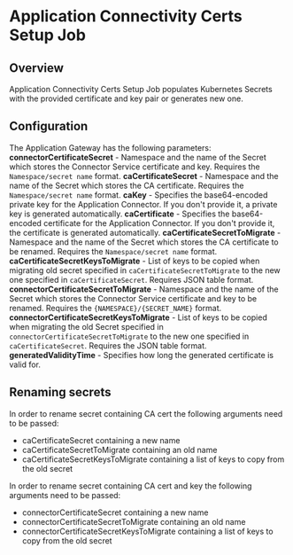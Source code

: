 # Application Connectivity Certs Setup Job

## Overview

Application Connectivity Certs Setup Job populates Kubernetes Secrets with the provided certificate and key pair or generates new one.


## Configuration

The Application Gateway has the following parameters:
**connectorCertificateSecret** - Namespace and the name of the Secret which stores the Connector Service certificate and key. Requires the `Namespace/secret name` format.
**caCertificateSecret** - Namespace and the name of the Secret which stores the CA certificate. Requires the `Namespace/secret name` format.
**caKey** - Specifies the base64-encoded private key for the Application Connector. If you don't provide it, a private key is generated automatically.
**caCertificate** - Specifies the base64-encoded certificate for the Application Connector. If you don't provide it, the certificate is generated automatically.
**caCertificateSecretToMigrate** - Namespace and the name of the Secret which stores the CA certificate to be renamed. Requires the `Namespace/secret name` format. 
**caCertificateSecretKeysToMigrate** - List of keys to be copied when migrating old secret specified in `caCertificateSecretToMigrate` to the new one specified in `caCertificateSecret`. Requires JSON table format.
**connectorCertificateSecretToMigrate** - Namespace and the name of the Secret which stores the Connector Service certificate and key to be renamed. Requires the `{NAMESPACE}/{SECRET_NAME}` format. 
**connectorCertificateSecretKeysToMigrate** - List of keys to be copied when migrating the old Secret specified in `connectorCertificateSecretToMigrate` to the new one specified in `caCertificateSecret`. Requires the JSON table format.
**generatedValidityTime** - Specifies how long the generated certificate is valid for.

## Renaming secrets

In order to rename secret containing CA cert the following arguments need to be passed:
- caCertificateSecret containing a new name
- caCertificateSecretToMigrate containing an old name
- caCertificateSecretKeysToMigrate containing a list of keys to copy from the old secret

In order to rename secret containing CA cert and key the following arguments need to be passed:
- connectorCertificateSecret containing a new name
- connectorCertificateSecretToMigrate containing an old name
- connectorCertificateSecretKeysToMigrate containing a list of keys to copy from the old secret
